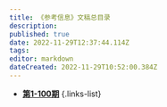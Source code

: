 ```yaml
---
title: 《参考信息》文稿总目录
description: 
published: true
date: 2022-11-29T12:37:44.114Z
tags: 
editor: markdown
dateCreated: 2022-11-29T10:52:00.384Z
---
```


- [**第1-100期**](1-100)
{.links-list}